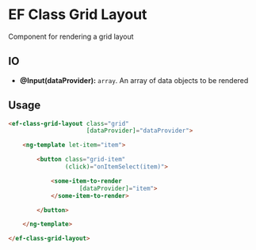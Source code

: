 # EF Class Grid Layout

Component for rendering a grid layout

## IO

- **@Input(dataProvider):** `array`. An array of data objects to be rendered


## Usage

```html
<ef-class-grid-layout class="grid"
                      [dataProvider]="dataProvider">

    <ng-template let-item="item">

        <button class="grid-item"
                (click)="onItemSelect(item)">

            <some-item-to-render
                    [dataProvider]="item">
            </some-item-to-render>

        </button>

    </ng-template>

</ef-class-grid-layout>
```
